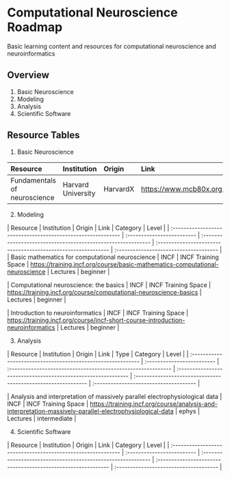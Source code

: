 # Computational Neuroscience Roadmap
Basic learning content and resources for computational neuroscience and neuroinformatics

## Overview
1. Basic Neuroscience
2. Modeling
3. Analysis
4. Scientific Software

## Resource Tables

1. Basic Neuroscience

| Resource | Institution | Origin | Link | Category | Level |
| :----------------------------------------------------------- | :------------------------- | :----------------------------------------------------------- | :------------------------------------------------------------ | :------------------------------------- | :------------------------------------- |
| Fundamentals of neuroscience | Harvard University | HarvardX | https://www.mcb80x.org/map | short videos series | beginner |


2. Modeling

| Resource | Institution | Origin | Link | Category | Level |
| :----------------------------------------------------------- | :------------------------- | :----------------------------------------------------------- | :------------------------------------------------------------ | :------------------------------------- |
| Basic mathematics for computational neuroscience | INCF | INCF Training Space | https://training.incf.org/course/basic-mathematics-computational-neuroscience | Lectures | beginner |

| Computational neuroscience: the basics | INCF | INCF Training Space | https://training.incf.org/course/computational-neuroscience-basics | Lectures | beginner |

| Introduction to neuroinformatics | INCF | INCF Training Space | https://training.incf.org/course/incf-short-course-introduction-neuroinformatics | Lectures | beginner |

3. Analysis

| Resource | Institution | Origin | Link | Type | Category | Level |
| :----------------------------------------------------------- | :------------------------- | :----------------------------------------------------------- | :------------------------------------------------------------ | :------------------------------------------------------------ | :------------------------------------- |

| Analysis and interpretation of massively parallel electrophysiological data | INCF | INCF Training Space | https://training.incf.org/course/analysis-and-interpretation-massively-parallel-electrophysiological-data | ephys | Lectures | intermediate |

4. Scientific Software

| Resource | Institution | Origin | Link | Category | Level |
| :----------------------------------------------------------- | :------------------------- | :----------------------------------------------------------- | :------------------------------------------------------------ | :------------------------------------- |
